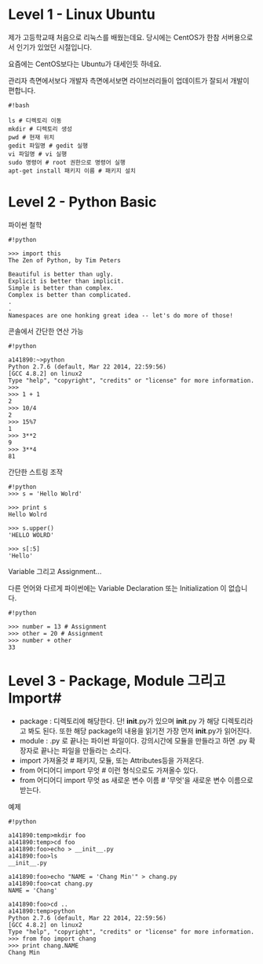 # Level 1 - Linux Ubuntu #

제가 고등학교때 처음으로 리눅스를 배웠는데요. 당시에는 CentOS가 한참 서버용으로서 인기가 있었던 시절입니다.

요즘에는 CentOS보다는 Ubuntu가 대세인듯 하네요.

관리자 측면에서보다 개발자 측면에서보면 라이브러리들이 업데이트가 잘되서 개발이 편합니다.

```
#!bash

ls # 디렉토리 이동 
mkdir # 디렉토리 생성
pwd # 현재 위치
gedit 파일명 # gedit 실행
vi 파일명 # vi 실행
sudo 명령어 # root 권한으로 명령어 실행 
apt-get install 패키지 이름 # 패키지 설치
```


# Level 2 - Python Basic #

파이썬 철학
```
#!python

>>> import this
The Zen of Python, by Tim Peters

Beautiful is better than ugly.
Explicit is better than implicit.
Simple is better than complex.
Complex is better than complicated.
.
.
Namespaces are one honking great idea -- let's do more of those!
```



콘솔에서 간단한 연산 가능
```
#!python

a141890:~>python
Python 2.7.6 (default, Mar 22 2014, 22:59:56) 
[GCC 4.8.2] on linux2
Type "help", "copyright", "credits" or "license" for more information.
>>> 
>>> 1 + 1
2
>>> 10/4
2
>>> 15%7
1
>>> 3**2
9
>>> 3**4
81
```

간단한 스트링 조작

```
#!python
>>> s = 'Hello Wolrd'

>>> print s
Hello Wolrd

>>> s.upper()
'HELLO WOLRD'

>>> s[:5]
'Hello'

```

Variable 그리고 Assignment...

다른 언어와 다르게 파이썬에는 Variable Declaration 또는 Initialization 이 없습니다.
```
#!python

>>> number = 13 # Assignment
>>> other = 20 # Assignment
>>> number + other
33
```

# Level 3 - Package, Module 그리고 Import#
* package : 디렉토리에 해당한다. 단! __init__.py가 있으며 __init__.py 가 해당 디렉토리라고 봐도 된다. 또한 해당 package의 내용을 읽기전 가장 먼저 __init__.py가 읽어진다.
* module : .py 로 끝나는 파이썬 파일이다. 강의시간에 모듈을 만들라고 하면 .py 확장자로 끝나는 파일을 만들라는 소리다.
* import 가져올것 # 패키지, 모듈, 또는 Attributes등을 가져온다. 
* from 어디어디 import 무엇 # 이런 형식으로도 가져올수 있다. 
* from 어디어디 import 무엇 as 새로운 변수 이름 # '무엇'을 새로운 변수 이름으로 받는다. 

예제 

```
#!python

a141890:temp>mkdir foo
a141890:temp>cd foo
a141890:foo>echo > __init__.py
a141890:foo>ls
__init__.py

a141890:foo>echo "NAME = 'Chang Min'" > chang.py
a141890:foo>cat chang.py
NAME = 'Chang'

a141890:foo>cd ..
a141890:temp>python
Python 2.7.6 (default, Mar 22 2014, 22:59:56) 
[GCC 4.8.2] on linux2
Type "help", "copyright", "credits" or "license" for more information.
>>> from foo import chang
>>> print chang.NAME
Chang Min
```